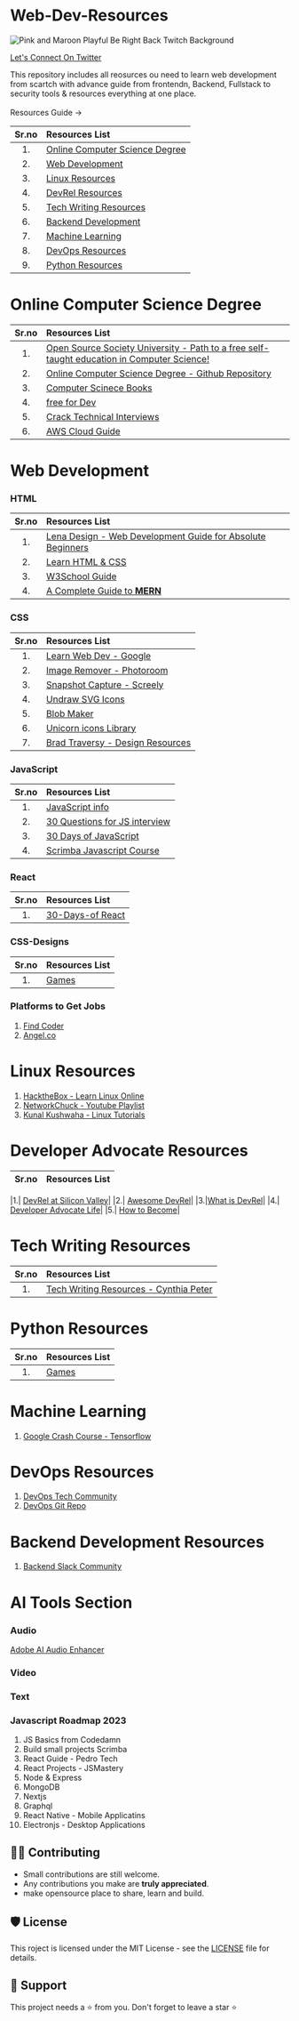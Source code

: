 # Web-Dev-Resources

![Pink and Maroon Playful Be Right Back Twitch Background](https://user-images.githubusercontent.com/59861179/229166195-d7a6b455-71a4-4096-a4d3-a264911da3e0.jpg)


<a href="https://twitter.com/ganeshstwt">  Let's Connect On Twitter </a>

This repository includes all reosurces ou need to learn web development from scartch with advance guide from 
frontendn, Backend, Fullstack to security tools & resources everything at one place.
<br> <br>
Resources Guide ->

| Sr.no | Resources List | 
| :---: |     :---      |          
| 1.    |  [Online Computer Science Degree](#online-computer-science-degree)    | 
| 2.    |   [Web Development](#html)      | 
| 3.    |  [Linux Resources](#linux-resources)    | 
| 4.    |  [DevRel Resources](#developer-advocate-resources)    | 
| 5.    |  [Tech Writing Resources](#tech-writing-resources)     | 
| 6.    |  [Backend Development](#backend-development-resources)     | 
| 7.    |  [Machine Learning](#machine-learning)      | 
| 8.    |  [DevOps Resources](#devops-resources)    | 
| 9.    |  [Python Resources](#python-resources)      | 



# Online Computer Science Degree
| Sr.no | Resources List | 
| :---: |     :---      |    
|1. | [Open Source Society University - Path to a free self-taught education in Computer Science!](https://github.com/ossu/computer-science)  |
|2. |  [Online Computer Science Degree - Github Repository](https://github.com/Developer-Y/cs-video-courses)   |  
|3. |[Computer Scinece Books](https://github.com/EbookFoundation/free-programming-books/blob/main/courses/free-courses-en.md#sql)|
|4. |[free for Dev](https://github.com/ripienaar/free-for-dev)|
|5. |[Crack Technical Interviews](https://twitter.com/Insharamin/status/1634441599772925952?t=HnKdvpxKiEewEqh9xYplKQ&s=19)|
|6. |[AWS Cloud Guide](https://github.com/mikeroyal/AWS-Guide)|

# Web Development

### HTML
| Sr.no  | Resources List | 
| :---: |     :---      |  
|1. |[Lena Design - Web Development Guide for Absolute Beginners](https://lenadesign.org/)|
|2. |[Learn HTML & CSS](https://learnhtmlcss.online/)|
|3. |[W3School Guide](https://www.w3schools.com/html/html_css.asp)|
|4. |[A Complete Guide to <b>MERN</b>](https://www.mongodb.com/mern-stack)|
### CSS
| Sr.no  | Resources List | 
| :---: |     :---      |  
|1. |[Learn Web Dev - Google ](https://web.dev/learn/)|
|2. |[Image Remover - Photoroom](https://www.photoroom.com/tools/remove-object-from-photo)|
|3. |[Snapshot Capture - Screely](https://screely.com/editor)|
|4. |[Undraw SVG Icons](https://undraw.co/search)|
|5. |[Blob Maker](https://www.blobmaker.app/)|
|6. |[Unicorn icons Library](https://iconscout.com/unicons/explore/line)|
|7. |[Brad Traversy - Design Resources](https://github.com/bradtraversy/design-resources-for-developers)|

### JavaScript
| Sr.no  | Resources List | 
| :---: |     :---      |  
| 1. | [JavaScript info](https://javascript.info/)|
| 2. | [30 Questions for JS interview](https://share-docs.clickup.com/4575475/d/h/4bm7k-4201/87e3c6fa4769e8e)|
| 3. | [30 Days of JavaScript](https://github.com/Asabeneh/30-Days-Of-JavaScript/blob/master/10_Day_Sets_and_Maps/10_day_Sets_and_Maps.md)|
| 4. | [Scrimba Javascript Course](https://scrimba.com/learn/learnjavascript/use-the-chrome-api-to-get-the-tab-cof4d4a9b8e6dea505a0b1679)|

### React
| Sr.no | Resources List | 
| :---: |     :---      | 
|1. |[30-Days-of React](https://github.com/Asabeneh/30-Days-Of-React)|

### CSS-Designs
| Sr.no | Resources List | 
| :---: |     :---      | 
|1. |[Games](https://copyassignment.com/first-game-window-in-pygame-and-python/)|

### Platforms to Get Jobs
1. [Find Coder](https://www.findcoder.io) 
2. [Angel.co](https://angel.co/)

# Linux Resources
1. [HacktheBox - Learn Linux Online](https://academy.hackthebox.com/dashboard)
2. [NetworkChuck - Youtube Playlist](https://www.youtube.com/watch?v=VbEx7B_PTOE&list=PLIhvC56v63IJIujb5cyE13oLuyORZpdkL)
3. [Kunal Kushwaha - Linux Tutorials](https://www.youtube.com/watch?v=iwolPf6kN-k&t=4399s)

# Developer Advocate Resources
| Sr.no | Resources List | 
| :---: |     :---      | 

|1.| [DevRel at Silicon Valley](https://www.elmghari.com/)|
|2.| [Awesome DevRel](https://github.com/ganeshpatil386386/awesome-devrel)|
|3.|[What is DevRel](http://whatisdevrel.com)|
|4.| [Developer Advocate Life](https://www.youtube.com/watch?v=aS9InrqCtoU)|
|5.| [How to Become](https://www.youtube.com/watch?v=a7Bsv3uKimI)|

# Tech Writing Resources
| Sr.no | Resources List | 
| :---: |     :---      | 
|1. |[Tech Writing Resources - Cynthia Peter](https://github.com/CynthiaPeter/Technical-Writing-Resources)|

# Python Resources
| Sr.no | Resources List | 
| :---: |     :---      | 
|1. |[Games](https://copyassignment.com/first-game-window-in-pygame-and-python/)|

# Machine Learning
1. [Google Crash Course - Tensorflow](https://developers.google.com/machine-learning/crash-course)

# DevOps Resources 
1. [DevOps Tech Community](https://twitter.com/i/communities/1523681883384549376)
2. [DevOps Git Repo](https://github.com/ganeshpatil386386/DevOps)

# Backend Development Resources 
1. [Backend Slack Community](https://masteringbackend.com/slack)

# AI Tools Section
### Audio
[Adobe AI Audio Enhancer](https://podcast.adobe.com/enhance)

### Video

### Text

### Javascript Roadmap 2023
1. JS Basics from Codedamn
2. Build small projects Scrimba 
3. React Guide - Pedro Tech
4. React Projects - JSMastery 
5. Node & Express 
6. MongoDB
7. Nextjs
8. Graphql
9. React Native - Mobile Applicatins
10. Electronjs  - Desktop Applications
 
 ## 👨‍💻 Contributing

- Small contributions are still welcome.
- Any contributions you make are **truly appreciated**.
- make opensource place to share, learn and build.

## 🛡️ License

This roject is licensed under the MIT License - see the [LICENSE](https://opensource.org/licenses/MIT) file for details.

## 🙏 Support

This project needs a ⭐️ from you. Don't forget to leave a star ⭐️
